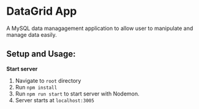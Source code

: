 # DataGrid App
A MySQL data managagement application to allow user to manipulate and manage data easily.

## Setup and Usage:

**Start server**
1. Navigate to `root` directory
2. Run `npm install`
3. Run `npm run start` to start server with Nodemon.
4. Server starts at `localhost:3005`